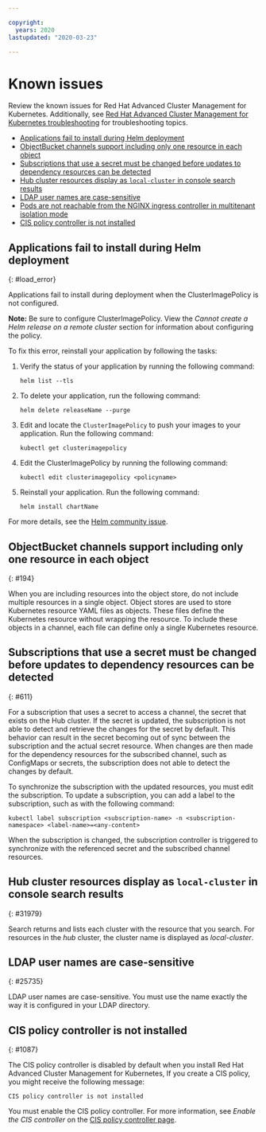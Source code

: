 ```yaml
---

copyright:
  years: 2020
lastupdated: "2020-03-23"

---
```


# Known issues

Review the known issues for Red Hat Advanced Cluster Management for Kubernetes. Additionally, see [Red Hat Advanced Cluster Management for Kubernetes troubleshooting](../troubleshoot/mcm_troubleshoot.md) for troubleshooting topics.

  - [Applications fail to install during Helm deployment](#load_error)
  - [ObjectBucket channels support including only one resource in each object](#194)
  - [Subscriptions that use a secret must be changed before updates to dependency resources can be detected](#611)
  - [Hub cluster resources display as `local-cluster` in console search results ](#31979)
  - [LDAP user names are case-sensitive](#25735)
  - [Pods are not reachable from the NGINX ingress controller in multitenant isolation mode](#34414)
  - [CIS policy controller is not installed](#1087)
  

## Applications fail to install during Helm deployment
{: #load_error}

Applications fail to install during deployment when the ClusterImagePolicy is not configured.

**Note:** Be sure to configure ClusterImagePolicy. View the _Cannot create a Helm release on a remote cluster_ section for information about configuring the policy.

To fix this error, reinstall your application by following the tasks:

1. Verify the status of your application by running the following command:

   ```
   helm list --tls
   ```

2. To delete your application, run the following command:

   ```
   helm delete releaseName --purge
   ```

3. Edit and locate the `ClusterImagePolicy` to push your images to your application. Run the following command:

   ```
   kubectl get clusterimagepolicy
   ```

4. Edit the ClusterImagePolicy by running the following command:

   ```
   kubectl edit clusterimagepolicy <policyname>
   ```

5. Reinstall your application. Run the following command:

   ```
   helm install chartName
   ```

For more details, see the [Helm community issue](https://github.com/helm/helm/issues/3353).

## ObjectBucket channels support including only one resource in each object
{: #194}
<!--not sure if this should be removed-->
When you are including resources into the object store, do not include multiple resources in a single object. Object stores are used to store Kubernetes resource YAML files as objects. These files define the Kubernetes resource without wrapping the resource. To include these objects in a channel, each file can define only a single Kubernetes resource.

## Subscriptions that use a secret must be changed before updates to dependency resources can be detected
{: #611}

For a subscription that uses a secret to access a channel, the secret that exists on the Hub cluster. If the secret is updated, the subscription is not able to detect and retrieve the changes for the secret by default. This behavior can result in the secret becoming out of sync between the subscription and the actual secret resource. When changes are then made for the dependency resources for the subscribed channel, such as ConfigMaps or secrets, the subscription does not able to detect the changes by default.

To synchronize the subscription with the updated resources, you must edit the subscription. To update a subscription, you can add a label to the subscription, such as with the following command:

```
kubectl label subscription <subscription-name> -n <subscription-namespace> <label-name>=<any-content>
```

When the subscription is changed, the subscription controller is triggered to synchronize with the referenced secret and the subscribed channel resources.

## Hub cluster resources display as `local-cluster` in console search results
{: #31979}

Search returns and lists each cluster with the resource that you search. For resources in the _hub_ cluster, the cluster name is displayed as _local-cluster_.

## LDAP user names are case-sensitive
{: #25735}

LDAP user names are case-sensitive. You must use the name exactly the way it is configured in your LDAP directory.

## CIS policy controller is not installed
{: #1087}

The CIS policy controller is disabled by default when you install Red Hat Advanced Cluster Management for Kubernetes, If you create a CIS policy, you might receive the following message:

   ```
   CIS policy controller is not installed
   ```

You must enable the CIS policy controller. For more information, see _Enable the CIS controller_ on the [CIS policy controller page](../compliance/cis_policy_ctrl.md#cisc).


